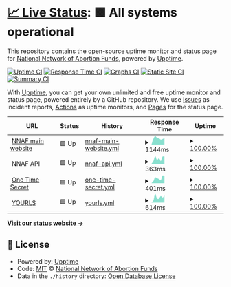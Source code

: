 # [📈 Live Status](https://status.nnaf.org): <!--live status--> **🟩 All systems operational**

This repository contains the open-source uptime monitor and status page for [National Network of Abortion Funds](https://abortionfunds.org), powered by [Upptime](https://github.com/upptime/upptime).

[![Uptime CI](https://github.com/AbortionFunds/nnaf-status/workflows/Uptime%20CI/badge.svg)](https://github.com/AbortionFunds/nnaf-status/actions?query=workflow%3A%22Uptime+CI%22)
[![Response Time CI](https://github.com/AbortionFunds/nnaf-status/workflows/Response%20Time%20CI/badge.svg)](https://github.com/AbortionFunds/nnaf-status/actions?query=workflow%3A%22Response+Time+CI%22)
[![Graphs CI](https://github.com/AbortionFunds/nnaf-status/workflows/Graphs%20CI/badge.svg)](https://github.com/AbortionFunds/nnaf-status/actions?query=workflow%3A%22Graphs+CI%22)
[![Static Site CI](https://github.com/AbortionFunds/nnaf-status/workflows/Static%20Site%20CI/badge.svg)](https://github.com/AbortionFunds/nnaf-status/actions?query=workflow%3A%22Static+Site+CI%22)
[![Summary CI](https://github.com/AbortionFunds/nnaf-status/workflows/Summary%20CI/badge.svg)](https://github.com/AbortionFunds/nnaf-status/actions?query=workflow%3A%22Summary+CI%22)

With [Upptime](https://upptime.js.org), you can get your own unlimited and free uptime monitor and status page, powered entirely by a GitHub repository. We use [Issues](https://github.com/AbortionFunds/nnaf-status/issues) as incident reports, [Actions](https://github.com/AbortionFunds/nnaf-status/actions) as uptime monitors, and [Pages](https://status.nnaf.org) for the status page.

<!--start: status pages-->
<!-- This summary is generated by Upptime (https://github.com/upptime/upptime) -->
<!-- Do not edit this manually, your changes will be overwritten -->
<!-- prettier-ignore -->
| URL | Status | History | Response Time | Uptime |
| --- | ------ | ------- | ------------- | ------ |
| <img alt="" src="https://abortionfunds.org/wp-content/uploads/fbrfg/favicon-32x32.png" height="13"> [NNAF main website](https://abortionfunds.org) | 🟩 Up | [nnaf-main-website.yml](https://github.com/AbortionFunds/nnaf-status/commits/HEAD/history/nnaf-main-website.yml) | <details><summary><img alt="Response time graph" src="./graphs/nnaf-main-website/response-time-week.png" height="20"> 1144ms</summary><br><a href="https://status.nnaf.org/history/nnaf-main-website"><img alt="Response time 609" src="https://img.shields.io/endpoint?url=https%3A%2F%2Fraw.githubusercontent.com%2FAbortionFunds%2Fnnaf-status%2FHEAD%2Fapi%2Fnnaf-main-website%2Fresponse-time.json"></a><br><a href="https://status.nnaf.org/history/nnaf-main-website"><img alt="24-hour response time 1197" src="https://img.shields.io/endpoint?url=https%3A%2F%2Fraw.githubusercontent.com%2FAbortionFunds%2Fnnaf-status%2FHEAD%2Fapi%2Fnnaf-main-website%2Fresponse-time-day.json"></a><br><a href="https://status.nnaf.org/history/nnaf-main-website"><img alt="7-day response time 1144" src="https://img.shields.io/endpoint?url=https%3A%2F%2Fraw.githubusercontent.com%2FAbortionFunds%2Fnnaf-status%2FHEAD%2Fapi%2Fnnaf-main-website%2Fresponse-time-week.json"></a><br><a href="https://status.nnaf.org/history/nnaf-main-website"><img alt="30-day response time 987" src="https://img.shields.io/endpoint?url=https%3A%2F%2Fraw.githubusercontent.com%2FAbortionFunds%2Fnnaf-status%2FHEAD%2Fapi%2Fnnaf-main-website%2Fresponse-time-month.json"></a><br><a href="https://status.nnaf.org/history/nnaf-main-website"><img alt="1-year response time 696" src="https://img.shields.io/endpoint?url=https%3A%2F%2Fraw.githubusercontent.com%2FAbortionFunds%2Fnnaf-status%2FHEAD%2Fapi%2Fnnaf-main-website%2Fresponse-time-year.json"></a></details> | <details><summary><a href="https://status.nnaf.org/history/nnaf-main-website">100.00%</a></summary><a href="https://status.nnaf.org/history/nnaf-main-website"><img alt="All-time uptime 99.84%" src="https://img.shields.io/endpoint?url=https%3A%2F%2Fraw.githubusercontent.com%2FAbortionFunds%2Fnnaf-status%2FHEAD%2Fapi%2Fnnaf-main-website%2Fuptime.json"></a><br><a href="https://status.nnaf.org/history/nnaf-main-website"><img alt="24-hour uptime 100.00%" src="https://img.shields.io/endpoint?url=https%3A%2F%2Fraw.githubusercontent.com%2FAbortionFunds%2Fnnaf-status%2FHEAD%2Fapi%2Fnnaf-main-website%2Fuptime-day.json"></a><br><a href="https://status.nnaf.org/history/nnaf-main-website"><img alt="7-day uptime 100.00%" src="https://img.shields.io/endpoint?url=https%3A%2F%2Fraw.githubusercontent.com%2FAbortionFunds%2Fnnaf-status%2FHEAD%2Fapi%2Fnnaf-main-website%2Fuptime-week.json"></a><br><a href="https://status.nnaf.org/history/nnaf-main-website"><img alt="30-day uptime 100.00%" src="https://img.shields.io/endpoint?url=https%3A%2F%2Fraw.githubusercontent.com%2FAbortionFunds%2Fnnaf-status%2FHEAD%2Fapi%2Fnnaf-main-website%2Fuptime-month.json"></a><br><a href="https://status.nnaf.org/history/nnaf-main-website"><img alt="1-year uptime 99.50%" src="https://img.shields.io/endpoint?url=https%3A%2F%2Fraw.githubusercontent.com%2FAbortionFunds%2Fnnaf-status%2FHEAD%2Fapi%2Fnnaf-main-website%2Fuptime-year.json"></a></details>
| <img alt="" src="https://icons.duckduckgo.com/ip3/null.ico" height="13"> NNAF API | 🟩 Up | [nnaf-api.yml](https://github.com/AbortionFunds/nnaf-status/commits/HEAD/history/nnaf-api.yml) | <details><summary><img alt="Response time graph" src="./graphs/nnaf-api/response-time-week.png" height="20"> 363ms</summary><br><a href="https://status.nnaf.org/history/nnaf-api"><img alt="Response time 310" src="https://img.shields.io/endpoint?url=https%3A%2F%2Fraw.githubusercontent.com%2FAbortionFunds%2Fnnaf-status%2FHEAD%2Fapi%2Fnnaf-api%2Fresponse-time.json"></a><br><a href="https://status.nnaf.org/history/nnaf-api"><img alt="24-hour response time 508" src="https://img.shields.io/endpoint?url=https%3A%2F%2Fraw.githubusercontent.com%2FAbortionFunds%2Fnnaf-status%2FHEAD%2Fapi%2Fnnaf-api%2Fresponse-time-day.json"></a><br><a href="https://status.nnaf.org/history/nnaf-api"><img alt="7-day response time 363" src="https://img.shields.io/endpoint?url=https%3A%2F%2Fraw.githubusercontent.com%2FAbortionFunds%2Fnnaf-status%2FHEAD%2Fapi%2Fnnaf-api%2Fresponse-time-week.json"></a><br><a href="https://status.nnaf.org/history/nnaf-api"><img alt="30-day response time 390" src="https://img.shields.io/endpoint?url=https%3A%2F%2Fraw.githubusercontent.com%2FAbortionFunds%2Fnnaf-status%2FHEAD%2Fapi%2Fnnaf-api%2Fresponse-time-month.json"></a><br><a href="https://status.nnaf.org/history/nnaf-api"><img alt="1-year response time 324" src="https://img.shields.io/endpoint?url=https%3A%2F%2Fraw.githubusercontent.com%2FAbortionFunds%2Fnnaf-status%2FHEAD%2Fapi%2Fnnaf-api%2Fresponse-time-year.json"></a></details> | <details><summary><a href="https://status.nnaf.org/history/nnaf-api">100.00%</a></summary><a href="https://status.nnaf.org/history/nnaf-api"><img alt="All-time uptime 99.99%" src="https://img.shields.io/endpoint?url=https%3A%2F%2Fraw.githubusercontent.com%2FAbortionFunds%2Fnnaf-status%2FHEAD%2Fapi%2Fnnaf-api%2Fuptime.json"></a><br><a href="https://status.nnaf.org/history/nnaf-api"><img alt="24-hour uptime 100.00%" src="https://img.shields.io/endpoint?url=https%3A%2F%2Fraw.githubusercontent.com%2FAbortionFunds%2Fnnaf-status%2FHEAD%2Fapi%2Fnnaf-api%2Fuptime-day.json"></a><br><a href="https://status.nnaf.org/history/nnaf-api"><img alt="7-day uptime 100.00%" src="https://img.shields.io/endpoint?url=https%3A%2F%2Fraw.githubusercontent.com%2FAbortionFunds%2Fnnaf-status%2FHEAD%2Fapi%2Fnnaf-api%2Fuptime-week.json"></a><br><a href="https://status.nnaf.org/history/nnaf-api"><img alt="30-day uptime 100.00%" src="https://img.shields.io/endpoint?url=https%3A%2F%2Fraw.githubusercontent.com%2FAbortionFunds%2Fnnaf-status%2FHEAD%2Fapi%2Fnnaf-api%2Fuptime-month.json"></a><br><a href="https://status.nnaf.org/history/nnaf-api"><img alt="1-year uptime 99.97%" src="https://img.shields.io/endpoint?url=https%3A%2F%2Fraw.githubusercontent.com%2FAbortionFunds%2Fnnaf-status%2FHEAD%2Fapi%2Fnnaf-api%2Fuptime-year.json"></a></details>
| <img alt="" src="https://ots.nnaf.org/favicon.ico" height="13"> [One Time Secret](https://ots.nnaf.org) | 🟩 Up | [one-time-secret.yml](https://github.com/AbortionFunds/nnaf-status/commits/HEAD/history/one-time-secret.yml) | <details><summary><img alt="Response time graph" src="./graphs/one-time-secret/response-time-week.png" height="20"> 401ms</summary><br><a href="https://status.nnaf.org/history/one-time-secret"><img alt="Response time 382" src="https://img.shields.io/endpoint?url=https%3A%2F%2Fraw.githubusercontent.com%2FAbortionFunds%2Fnnaf-status%2FHEAD%2Fapi%2Fone-time-secret%2Fresponse-time.json"></a><br><a href="https://status.nnaf.org/history/one-time-secret"><img alt="24-hour response time 571" src="https://img.shields.io/endpoint?url=https%3A%2F%2Fraw.githubusercontent.com%2FAbortionFunds%2Fnnaf-status%2FHEAD%2Fapi%2Fone-time-secret%2Fresponse-time-day.json"></a><br><a href="https://status.nnaf.org/history/one-time-secret"><img alt="7-day response time 401" src="https://img.shields.io/endpoint?url=https%3A%2F%2Fraw.githubusercontent.com%2FAbortionFunds%2Fnnaf-status%2FHEAD%2Fapi%2Fone-time-secret%2Fresponse-time-week.json"></a><br><a href="https://status.nnaf.org/history/one-time-secret"><img alt="30-day response time 466" src="https://img.shields.io/endpoint?url=https%3A%2F%2Fraw.githubusercontent.com%2FAbortionFunds%2Fnnaf-status%2FHEAD%2Fapi%2Fone-time-secret%2Fresponse-time-month.json"></a><br><a href="https://status.nnaf.org/history/one-time-secret"><img alt="1-year response time 378" src="https://img.shields.io/endpoint?url=https%3A%2F%2Fraw.githubusercontent.com%2FAbortionFunds%2Fnnaf-status%2FHEAD%2Fapi%2Fone-time-secret%2Fresponse-time-year.json"></a></details> | <details><summary><a href="https://status.nnaf.org/history/one-time-secret">100.00%</a></summary><a href="https://status.nnaf.org/history/one-time-secret"><img alt="All-time uptime 99.96%" src="https://img.shields.io/endpoint?url=https%3A%2F%2Fraw.githubusercontent.com%2FAbortionFunds%2Fnnaf-status%2FHEAD%2Fapi%2Fone-time-secret%2Fuptime.json"></a><br><a href="https://status.nnaf.org/history/one-time-secret"><img alt="24-hour uptime 100.00%" src="https://img.shields.io/endpoint?url=https%3A%2F%2Fraw.githubusercontent.com%2FAbortionFunds%2Fnnaf-status%2FHEAD%2Fapi%2Fone-time-secret%2Fuptime-day.json"></a><br><a href="https://status.nnaf.org/history/one-time-secret"><img alt="7-day uptime 100.00%" src="https://img.shields.io/endpoint?url=https%3A%2F%2Fraw.githubusercontent.com%2FAbortionFunds%2Fnnaf-status%2FHEAD%2Fapi%2Fone-time-secret%2Fuptime-week.json"></a><br><a href="https://status.nnaf.org/history/one-time-secret"><img alt="30-day uptime 100.00%" src="https://img.shields.io/endpoint?url=https%3A%2F%2Fraw.githubusercontent.com%2FAbortionFunds%2Fnnaf-status%2FHEAD%2Fapi%2Fone-time-secret%2Fuptime-month.json"></a><br><a href="https://status.nnaf.org/history/one-time-secret"><img alt="1-year uptime 99.96%" src="https://img.shields.io/endpoint?url=https%3A%2F%2Fraw.githubusercontent.com%2FAbortionFunds%2Fnnaf-status%2FHEAD%2Fapi%2Fone-time-secret%2Fuptime-year.json"></a></details>
| <img alt="" src="https://nnaf.org/images/favicon.svg" height="13"> [YOURLS](https://nnaf.org/admin) | 🟩 Up | [yourls.yml](https://github.com/AbortionFunds/nnaf-status/commits/HEAD/history/yourls.yml) | <details><summary><img alt="Response time graph" src="./graphs/yourls/response-time-week.png" height="20"> 614ms</summary><br><a href="https://status.nnaf.org/history/yourls"><img alt="Response time 494" src="https://img.shields.io/endpoint?url=https%3A%2F%2Fraw.githubusercontent.com%2FAbortionFunds%2Fnnaf-status%2FHEAD%2Fapi%2Fyourls%2Fresponse-time.json"></a><br><a href="https://status.nnaf.org/history/yourls"><img alt="24-hour response time 825" src="https://img.shields.io/endpoint?url=https%3A%2F%2Fraw.githubusercontent.com%2FAbortionFunds%2Fnnaf-status%2FHEAD%2Fapi%2Fyourls%2Fresponse-time-day.json"></a><br><a href="https://status.nnaf.org/history/yourls"><img alt="7-day response time 614" src="https://img.shields.io/endpoint?url=https%3A%2F%2Fraw.githubusercontent.com%2FAbortionFunds%2Fnnaf-status%2FHEAD%2Fapi%2Fyourls%2Fresponse-time-week.json"></a><br><a href="https://status.nnaf.org/history/yourls"><img alt="30-day response time 631" src="https://img.shields.io/endpoint?url=https%3A%2F%2Fraw.githubusercontent.com%2FAbortionFunds%2Fnnaf-status%2FHEAD%2Fapi%2Fyourls%2Fresponse-time-month.json"></a><br><a href="https://status.nnaf.org/history/yourls"><img alt="1-year response time 498" src="https://img.shields.io/endpoint?url=https%3A%2F%2Fraw.githubusercontent.com%2FAbortionFunds%2Fnnaf-status%2FHEAD%2Fapi%2Fyourls%2Fresponse-time-year.json"></a></details> | <details><summary><a href="https://status.nnaf.org/history/yourls">100.00%</a></summary><a href="https://status.nnaf.org/history/yourls"><img alt="All-time uptime 99.74%" src="https://img.shields.io/endpoint?url=https%3A%2F%2Fraw.githubusercontent.com%2FAbortionFunds%2Fnnaf-status%2FHEAD%2Fapi%2Fyourls%2Fuptime.json"></a><br><a href="https://status.nnaf.org/history/yourls"><img alt="24-hour uptime 100.00%" src="https://img.shields.io/endpoint?url=https%3A%2F%2Fraw.githubusercontent.com%2FAbortionFunds%2Fnnaf-status%2FHEAD%2Fapi%2Fyourls%2Fuptime-day.json"></a><br><a href="https://status.nnaf.org/history/yourls"><img alt="7-day uptime 100.00%" src="https://img.shields.io/endpoint?url=https%3A%2F%2Fraw.githubusercontent.com%2FAbortionFunds%2Fnnaf-status%2FHEAD%2Fapi%2Fyourls%2Fuptime-week.json"></a><br><a href="https://status.nnaf.org/history/yourls"><img alt="30-day uptime 100.00%" src="https://img.shields.io/endpoint?url=https%3A%2F%2Fraw.githubusercontent.com%2FAbortionFunds%2Fnnaf-status%2FHEAD%2Fapi%2Fyourls%2Fuptime-month.json"></a><br><a href="https://status.nnaf.org/history/yourls"><img alt="1-year uptime 98.97%" src="https://img.shields.io/endpoint?url=https%3A%2F%2Fraw.githubusercontent.com%2FAbortionFunds%2Fnnaf-status%2FHEAD%2Fapi%2Fyourls%2Fuptime-year.json"></a></details>

<!--end: status pages-->

[**Visit our status website →**](https://status.nnaf.org)

## 📄 License

- Powered by: [Upptime](https://github.com/upptime/upptime)
- Code: [MIT](./LICENSE) © [National Network of Abortion Funds](https://abortionfunds.org)
- Data in the `./history` directory: [Open Database License](https://opendatacommons.org/licenses/odbl/1-0/)
